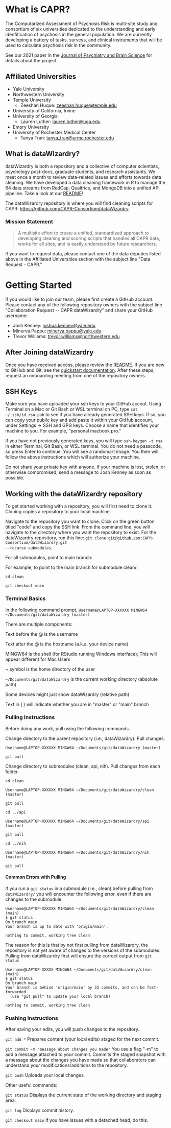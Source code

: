 # What is CAPR?
The Computarized Assessment of Psychosis Risk is multi-site study and consortium of six universities dedicated to the understanding and early idenfitication of psychosis in the general population. We are currently developing a battery of tasks, surveys, and clinical instruments that will be used to calculate psychosis risk in the community.

See our 2021 paper in the [Journal of Psychiatry and Brain Science](https://jpbs.hapres.com/htmls/JPBS_1407_Detail.html) for details about the project.

## Affiliated Universities
- Yale University
- Northwestern University
- Temple University
    - Zeeshan Huque: zeeshan.huque@temple.edu
- University of California, Irvine
- University of Georgia
    - Lauren Luther: lauren.luther@uga.edu
- Emory University
- University of Rochester Medical Center
    - Tanya Tran: tanya_tran@urmc.rochester.edu

## What is dataWizardry?
dataWizardry is both a repository and a collective of computer scientists, psychology post-docs, graduate students, and research assistants. We meet once a month to review data-related issues and efforts towards data cleaning. We have developed a data cleaning framework in R to manage the 64 data streams from RedCap, Qualtrics, and MongoDB into a unified API pipeline. Take a look at our [README](https://github.com/CAPR-Consortium/dataWizardry/blob/master/README.md)!

The dataWizardry repository is where you will find cleaning scripts for CAPR: https://github.com/CAPR-Consortium/dataWizardry.

### Mission Statement
>A multisite effort to create a unified, standardized approach to developing cleaning and scoring scripts that handles all CAPR data, works for all sites, and is easily understood by future researchers.

If you want to request data, please contact one of the data deputies listed above in the Affiliated Universities section with the subject line "Data Request - CAPR."


# Getting Started
If you would like to join our team, please first create a GitHub account. Please contact any of the following repository owners with the subject line "Collaboration Request -- CAPR dataWizardry" and share your GitHub username:
- Josh Kenney: joshua.kenney@yale.edu
- Minerva Pappu: minerva.pappu@yale.edu
- Trevor Williams: trevor.williams@northwestern.edu

## After Joining dataWizardry
Once you have received access, please review the [README](https://github.com/CAPR-Consortium/dataWizardry/blob/master/README.md). If you are new to GitHub and Git, see the [quickstart documentation](https://docs.github.com/en/get-started/quickstart). After these steps, request an onboarding meeting from one of the repository owners.

## SSH Keys
Make sure you have uploaded your ssh keys to your GitHub accout. Using Terminal on a Mac or Git Bash or WSL terminal on PC, type <code>cat ~/.ssh/id_rsa.pub</code> to see if you have already generated SSH keys. If so, you can copy your public key and add paste it within your GitHub account, under Settings -> SSH and GPG keys. Choose a name that identifies your machine to you. For example, "personal macbook pro."

If you have not previously generated keys, you will type <code>ssh-keygen -t rsa</code> in either Terminal, Git Bash, or WSL terminal. You do not need a passcode, so press Enter to continue. You will see a randomart image. You then will follow the above instructions which will authorize your machine.

Do not share your private key with anyone. If your machine is lost, stolen, or otherwise compromised, send a message to Josh Kenney as soon as possible.


## Working with the dataWizardry repository

To get started working with a repository, you will first need to clone it. Cloning copies a repository to your local machine.

Navigate to the repository you want to clone. Click on the green button titled "code" and copy the SSH link. From the command line, you will navigate to the
directory where you want the repository to exist. For the dataWizardry repository, run this line: <code>git clone git@github.com:CAPR-Consortium/dataWizardry.git --recurse-submodules</code>.

For all submodules, point to main branch:

For example, to point to the main branch for submodule clean/:

<code>cd clean</code>

<code>git checkout main</code>

### Terminal Basics

In the following command prompt, 
`Username@LAPTOP-XXXXXX MINGW64 ~/Documents/git/dataWizardry (master)`

There are multiple components:

Text before the @ is the username

Text after the @ is the hostname (a.k.a. your device name)

MINGW64 is the shell (for RStudio running Windows interface); This will appear different for Mac Users

~ symbol is the home directory of the user

`~/Documents/git/dataWizardry` is the current working directory (absolute path)

Some devices might just show dataWizardry (relative path)

Text in ( ) will indicate whether you are in "master" or "main" branch

### Pulling Instructions

Before doing any work, pull using the following commands.

Change directory to the parent repository (i.e., dataWizardry). Pull changes.

`Username@LAPTOP-XXXXXX MINGW64 ~/Documents/git/dataWizardry (master)`

<code>git pull</code>

Change directory to submodules (clean, api, nih). Pull changes from each folder.

<code>cd clean</code>

`Username@LAPTOP-XXXXXX MINGW64 ~/Documents/git/dataWizardry/clean (master)`

<code>git pull</code>

<code>cd ../api</code>

`Username@LAPTOP-XXXXXX MINGW64 ~/Documents/git/dataWizardry/api (master)`

<code>git pull</code>

<code>cd ../nih</code>

`Username@LAPTOP-XXXXXX MINGW64 ~/Documents/git/dataWizardry/nih (master)`

<code>git pull</code>

#### Common Errors with Pulling

If you run a `git status` in a submodule (i.e., clean) before pulling from `dataWizardry/` you will encounter the following error, even if there are changes to the submodule: 

```
Username@LAPTOP-XXXXXX MINGW64 ~/Documents/git/dataWizardry/clean (main)
$ git status
On branch main
Your branch is up to date with 'origin/main'.

nothing to commit, working tree clean
```
The reason for this is that by not first pulling from dataWizardry, the repository is not yet aware of changes to the versions of the submodules. Pulling from dataWizardry first will ensure the correct output from `git status`

```
Username@LAPTOP-XXXXX MINGW64 ~/Documents/git/dataWizardry/clean (main)
$ git status
On branch main
Your branch is behind 'origin/main' by 33 commits, and can be fast-forwarded.
  (use "git pull" to update your local branch)

nothing to commit, working tree clean
```

### Pushing Instructions

After saving your edits, you will push changes to the repository.

<code>git add *</code>         Prepares content (your local edits) staged for the next commit.

<code>git commit -m "message about changes you made"</code>          You use a flag "-m" to add a message attached to your commit. Commits the staged snapshot with a message about the changes you have made so that collaborators can understand your modifications/additions to the repository.

<code>git push</code>          Uploads your local changes.

Other useful commands:

<code>git status</code>          Displays the current state of the working directory and staging area.

<code>git log</code>         Displays commit history.

<code>git checkout main</code>      If you have issues with a detached head, do this.
